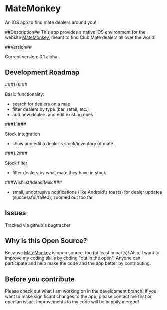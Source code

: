 # MateMonkey #
An iOS app to find mate dealers around you!

##Description##
This app provides a native iOS environment for the website [MateMonkey](www.matemonkey.com), meant to find Club Mate dealers all over the world!

##Version##

Current version: 0.1 alpha

## Development Roadmap ##

###1.0###

Basic functionality:
* search for dealers on a map
* filter dealers by type (bar, retail, etc.)
* add new dealers and edit existing ones

###1.1###

Stock integration
* show and edit a dealer's stock/inventory of mate

###1.2###

Stock filter
* filter dealers by what mate they have in stock

###Wishlist/Ideas/Misc###

* small, unobtrusive notifications (like Android's toasts) for dealer updates (successful/failed), zoomed out too far

## Issues ##
Tracked via github's bugtracker

## Why is this Open Source? ##
Because [MateMonkey](https://github.com/MateMonkey) is open source, too (at least in parts)! Also, I want to improve my coding skills by coding "out in the open". Anyone can participate and help make the code and the app better by contributing. 

## Before you contribute ##
Please check out what I am working on in the development branch. If you want to make significant changes to the app, please contact me first or open an issue. Improvements to my code will be happily merged!
